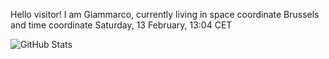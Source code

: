 Hello visitor! I am Giammarco, currently living in space coordinate Brussels and time coordinate Saturday, 13 February, 13:04 CET

![GitHub Stats](https://github-readme-stats.vercel.app/api?username=grcasanova)
